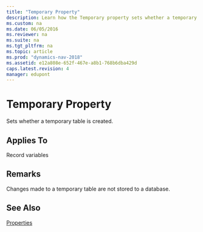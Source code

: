 ```yaml
---
title: "Temporary Property"
description: Learn how the Temporary property sets whether a temporary table is created, as well as other details about the property. 
ms.custom: na
ms.date: 06/05/2016
ms.reviewer: na
ms.suite: na
ms.tgt_pltfrm: na
ms.topic: article
ms.prod: "dynamics-nav-2018"
ms.assetid: e12a808e-652f-467e-a8b1-768b6dba429d
caps.latest.revision: 4
manager: edupont
---
```

# Temporary Property
Sets whether a temporary table is created.  
  
## Applies To  
 Record variables  
  
## Remarks  
 Changes made to a temporary table are not stored to a database.  
  
## See Also  
 [Properties](Properties.md)